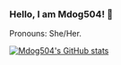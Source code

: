 ### Hello, I am Mdog504! 👋

Pronouns: She/Her.

[![Mdog504's GitHub stats](https://github-readme-stats.vercel.app/api?username=Mdog504&show_icons=true&theme=cobalt)](https://github.com/anuraghazra/github-readme-stats)
